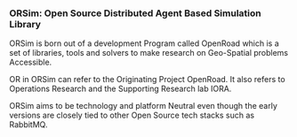 ### ORSim: Open Source Distributed Agent Based Simulation Library

ORSim is born out of a development Program called OpenRoad which is a set of libraries, tools and solvers to make research on Geo-Spatial problems Accessible.

OR in ORSim can refer to the Originating Project OpenRoad. It also refers to Operations Research and the Supporting Research lab IORA.


ORSim aims to be technology and platform Neutral even though the early versions are closely tied to other Open Source tech stacks such as RabbitMQ.
